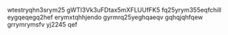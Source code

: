 wtestryqhn3srym25
gWTI3Vk3uFDtax5mXFLUUfFK5
fq25yrym355eqfchill
eygqeqegq2hef
erymxtqhhjendo
gyrmrq25yeghqaeqv
gqhqjqhfqew
grrymrymsfv
yj2245
qef
